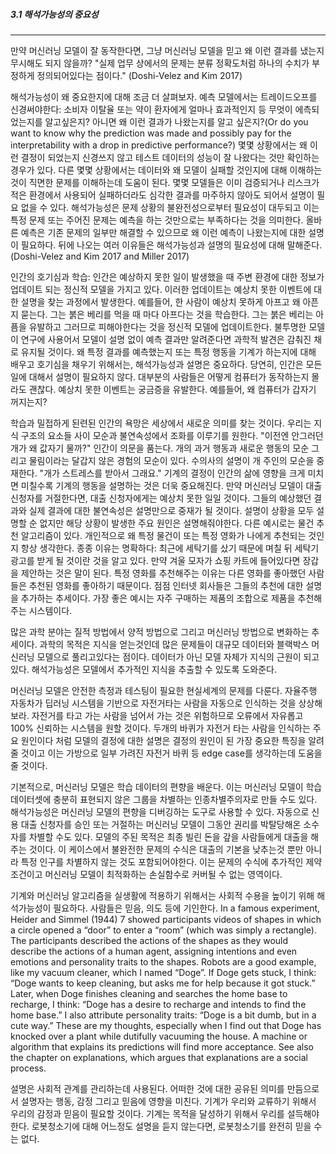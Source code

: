 ##### 3.1 해석가능성의 중요성
---

만약 머신러닝 모델이 잘 동작한다면, 그냥 머신러닝 모델을 믿고 왜 이런 결과를 냈는지 무시해도 되지 않을까? "실제 업무 상에서의 문제는 분류 정확도처럼 하나의 수치가 부정하게 정의되어있다는 점이다." (Doshi-Velez and Kim 2017)

해석가능성이 왜 중요한지에 대해 조금 더 살펴보자. 예측 모델에서는 트레이드오프를 신경써야한다: 소비자 이탈율 또는 약이 환자에게 얼마나 효과적인지 등 무엇이 에측되었는지를 알고싶은지? 아니면 왜 이런 결과가 나왔는지를 알고 싶은지?(Or do you want to know why the prediction was made and possibly pay for the interpretability with a drop in predictive performance?) 몇몇 상황에서는 왜 이런 결정이 되었는지 신경쓰지 않고 테스트 데이터의 성능이 잘 나왔다는 것만 확인하는 경우가 있다. 다른 몇몇 상황에서는 데이터와 왜 모델이 실패할 것인지에 대해 이해하는 것이 직면한 문제를 이해하는데 도움이 된다. 몇몇 모델들은 이미 검증되거나 리스크가 적은 환경에서 사용되어 실패하더라도 심각한 결과를 마주하지 않아도 되어서 설명이 필요 없을 수 있다. 해석가능성은 문제 상황의 불완전성으로부터 필요성이 대두되고 이는 특정 문제 또는 주어진 문제는 예측을 하는 것만으로는 부족하다는 것을 의미한다. 올바른 예측은 기존 문제의 일부만 해결할 수 있으므로 왜 이런 예측이 나왔는지에 대한 설명이 필요하다. 뒤에 나오는 여러 이유들은 해석가능성과 설명의 필요성에 대해 말해준다.(Doshi-Velez and Kim 2017 and Miller 2017)

인간의 호기심과 학습: 인간은 예상하지 못한 일이 발생했을 때 주변 환경에 대한 정보가 업데이트 되는 정신적 모델을 가지고 있다. 이러한 업데이트는 예상치 못한 이벤트에 대한 설명을 찾는 과정에서 발생한다. 예를들어, 한 사람이 예상치 못하게 아프고 왜 아픈지 묻는다. 그는 붉은 베리를 먹을 때 마다 아프다는 것을 학습한다. 그는 붉은 베리는 아픔을 유발하고 그러므로 피해야한다는 것을 정신적 모델에 업데이트한다. 불투명한 모델이 연구에 사용어서 모델이 설명 없이 예측 결과만 알려준다면 과학적 발견은 감춰진 채로 유지될 것이다. 왜 특정 결과를 예측했는지 또는 특정 행동을 기계가 하는지에 대해 배우고 호기심을 채우기 위해서는, 해석가능성과 설명은 중요하다. 당연히, 인간은 모든 일에 대해서 설명이 필요하지 않다. 대부분의 사람들은 어떻게 컴퓨터가 동작하는지 몰라도 괜찮다. 예상치 못한 이벤트는 궁금증을 유발한다. 예를들어, 왜 컴퓨터가 갑자기 꺼지는지?

학습과 밀접하게 된련된 인간의 욕망은 세상에서 새로운 의미를 찾는 것이다. 우리는 지식 구조의 요소들 사이 모순과 불연속성에서 조화를 이루기를 원한다. "이전엔 안그러던 개가 왜 값자기 물까?" 인간이 의문을 품는다. 개의 과거 행동과 새로운 행동의 모순 그리고 물림이라는 달갑지 않은 경험의 모순이 있다. 수의사의 설명이 개 주인의 모순을 중재한다. "개가 스트레스를 받아서 그래요." 기계의 결정이 인간의 삶에 영향을 크게 미치면 미칠수록 기계의 행동을 설명하는 것은 더욱 중요해진다. 만약 머신러닝 모델이 대출 신청자를 거절한다면, 대출 신청자에게는 예상치 못한 일일 것이다. 그들의 예상했던 결과와 실제 결과에 대한 불연속성은 설명만으로 중재가 될 것이다. 설명이 상황을 모두 설명할 순 없지만 해당 상황이 발생한 주요 원인은 설명해줘야한다. 다른 예시로는 물건 추천 알고리즘이 있다. 개인적으로 왜 특정 물건이 또는 특정 영화가 나에게 추천되는 것인지 항상 생각한다. 종종 이유는 명확하다: 최근에 세탁기를 샀기 때문에 며칠 뒤 세탁기 광고를 받게 될 것이란 것을 알고 있다. 만약 겨울 모자가 쇼핑 카트에 들어있다면 장갑을 제안하는 것은 말이 된다. 특정 영화를 추천해주는 이유는 다른 영화를 좋아했던 사람들은 추천된 영화를 좋아하기 때문이다. 점점 인터넷 회사들은 그들의 추천에 대한 설명을 추가하는 추세이다. 가장 좋은 예시는 자주 구매하는 제품의 조합으로 제품을 추천해주는 시스템이다.

많은 과학 분야는 질적 방법에서 양적 방법으로 그리고 머신러닝 방법으로 변화하는 추세이다. 과학의 목적은 지식을 얻는것인데 많은 문제들이 대규모 데이터와 블랙박스 머신러닝 모델으로 풀리고있다는 점이다. 데이터가 아닌 모델 자체가 지식의 근원이 되고 있다. 해석가능성은 모델에서 추가적인 지식을 추출할 수 있도록 도와준다.

머신러닝 모델은 안전한 측정과 테스팅이 필요한 현실세계의 문제를 다룬다. 자율주행 자동차가 딥러닝 시스템을 기반으로 자전거타는 사람을 자동으로 인식하는 것을 상상해보라. 자전거를 타고 가는 사람을 넘어서 가는 것은 위험하므로 오류에서 자유롭고 100% 신뢰하는 시스템을 원할 것이다. 두개의 바퀴가 자전거 타는 사람을 인식하는 주요 원인이다 처럼 모델의 결정에 대한 설명은 결정의 원인이 된 가장 중요한 특징을 알려줄 것이고 이는 가방으로 일부 가려진 자전거 바퀴 등 edge case를 생각하는데 도움을 줄 것이다.

기본적으로, 머신러닝 모델은 학습 데이터의 편향을 배운다. 이는 머신러닝 모델이 학습 데이터셋에 충분히 표현되지 않은 그룹을 차별하는 인종차별주의자로 만들 수도 있다. 해석가능성은 머신러닝 모델의 편향을 디버깅하는 도구로 사용할 수 있다. 자동으로 신용 대출 신청자를 승인 또는 거절하는 머신러닝 모델이 그동안 권리를 박탈당해온 소수자를 차별할 수도 있다. 모델의 주된 목적은 최종 빌린 돈을 갚을 사람들에게 대출을 해 주는 것이다. 이 케이스에서 불완전한 문제의 수식은 대출의 기본을 낮추는것 뿐만 아니라 특정 인구를 차별하지 않는 것도 포함되어야한다. 이는 문제의 수식에 추가적인 제약조건이고 머신러닝 모델이 최적화하는 손실함수로 커버될 수 없는 영역이다.

기계와 머신러닝 알고리즘을 실생활에 적용하기 위해서는 사회적 수용을 높이기 위해 해석가능성이 필요하다. 사람들은 믿음, 의도 등에 기인한다. In a famous experiment, Heider and Simmel (1944) 7 showed participants videos of shapes in which a circle opened a “door” to enter a “room” (which was simply a rectangle). The participants described the actions of the shapes as they would describe the actions of a human agent, assigning intentions and even emotions and personality traits to the shapes. Robots are a good example, like my vacuum cleaner, which I named “Doge”. If Doge gets stuck, I think: “Doge wants to keep cleaning, but asks me for help because it got stuck.” Later, when Doge finishes cleaning and searches the home base to recharge, I think: “Doge has a desire to recharge and intends to find the home base.” I also attribute personality traits: “Doge is a bit dumb, but in a cute way.” These are my thoughts, especially when I find out that Doge has knocked over a plant while dutifully vacuuming the house. A machine or algorithm that explains its predictions will find more acceptance. See also the chapter on explanations, which argues that explanations are a social process.

설명은 사회적 관계를 관리하는데 사용된다. 어떠한 것에 대한 공유된 의미를 만듬으로서 설명자는 행동, 감정 그리고 믿음에 영향을 미친다. 기계가 우리와 교류하기 위해서 우리의 감정과 믿음이 필요할 것이다. 기계는 목적을 달성하기 위해서 우리를 설득해야한다. 로봇청소기에 대해 어느정도 설명을 듣지 않는다면, 로봇청소기를 완전히 믿을 수는 없다. 
